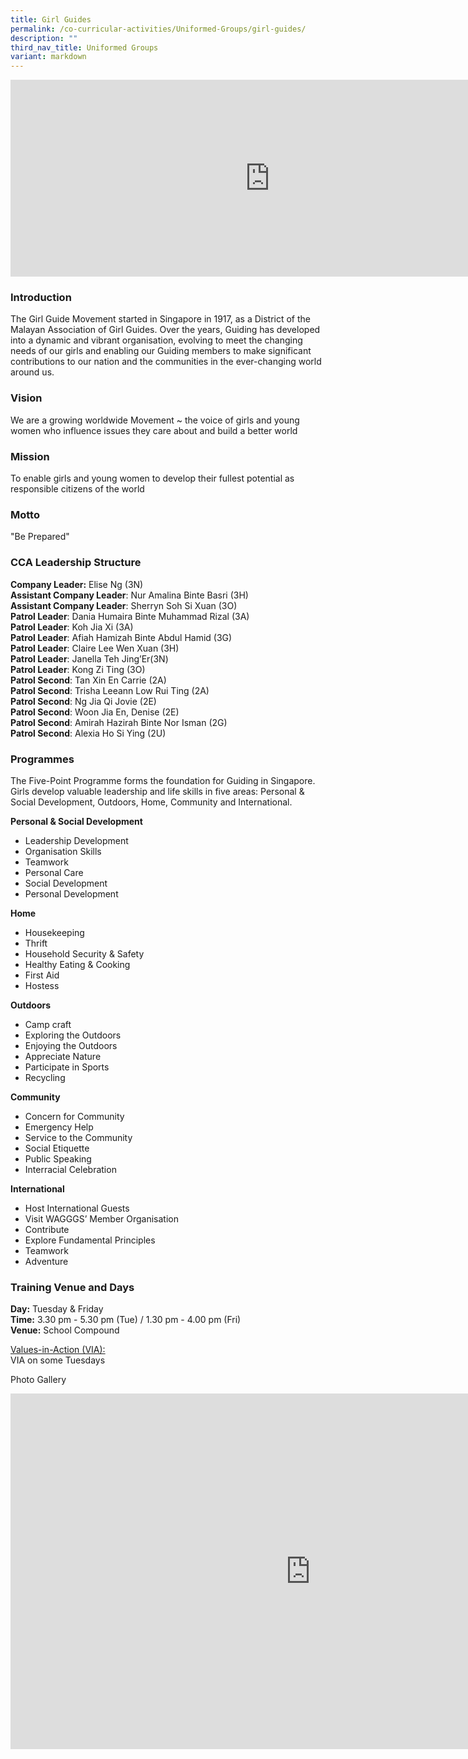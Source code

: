 ```yaml
---
title: Girl Guides
permalink: /co-curricular-activities/Uniformed-Groups/girl-guides/
description: ""
third_nav_title: Uniformed Groups
variant: markdown
---
```

<center><iframe allowfullscreen="" allow="accelerometer; autoplay; clipboard-write; encrypted-media; gyroscope; picture-in-picture" frameborder="0" title="2022 Girl Guides Open House" src="https://www.youtube.com/embed/9rt5SeC9I20" height="315" width="830"></iframe></center>
  

### Introduction

The Girl Guide Movement started in Singapore in 1917, as a District of the Malayan Association of Girl Guides. Over the years, Guiding has developed into a dynamic and vibrant organisation, evolving to meet the changing needs of our girls and enabling our Guiding members to make significant contributions to our nation and the communities in the ever-changing world around us.

### Vision

We are a growing worldwide Movement ~ the voice of girls and young women who influence issues they care about and build a better world

### Mission

To enable girls and young women to develop their fullest potential as responsible citizens of the world

### Motto

"Be Prepared"

### CCA Leadership Structure

**Company Leader:** Elise Ng (3N)  
**Assistant Company Leader**: Nur Amalina Binte Basri (3H)   
**Assistant Company Leader**: Sherryn Soh Si Xuan (3O)   
**Patrol Leader**: Dania Humaira Binte Muhammad Rizal (3A)  
**Patrol Leader**: Koh Jia Xi (3A)  
**Patrol Leader**: Afiah Hamizah Binte Abdul Hamid (3G)  
**Patrol Leader**: Claire Lee Wen Xuan (3H)  
**Patrol Leader**: Janella Teh Jing’Er(3N)  
**Patrol Leader**: Kong Zi Ting (3O)  
**Patrol Second**: Tan Xin En Carrie (2A)  
**Patrol Second**: Trisha Leeann Low Rui Ting (2A)  
**Patrol Second**: Ng Jia Qi Jovie (2E)  
**Patrol Second**: Woon Jia En, Denise (2E)  
**Patrol Second**: Amirah Hazirah Binte Nor Isman (2G)   
**Patrol Second**: Alexia Ho Si Ying (2U)


### Programmes
The Five-Point Programme forms the foundation for Guiding in Singapore. Girls develop valuable leadership and life skills in five areas: Personal &amp; Social Development, Outdoors, Home, Community and International.

**Personal &amp; Social Development**
*   Leadership Development
*   Organisation Skills
*   Teamwork
*   Personal Care
*   Social Development
*   Personal Development

**Home**
*   Housekeeping
*   Thrift
*   Household Security &amp; Safety
*   Healthy Eating &amp; Cooking
*   First Aid
*   Hostess

**Outdoors**
*   Camp craft
*   Exploring the Outdoors
*   Enjoying the Outdoors
*   Appreciate Nature
*   Participate in Sports
*   Recycling

**Community**
*   Concern for Community
*   Emergency Help
*   Service to the Community
*   Social Etiquette
*   Public Speaking
*   Interracial Celebration

  

**International**
*   Host International Guests
*   Visit WAGGGS’ Member Organisation
*   Contribute
*   Explore Fundamental Principles
*   Teamwork
*   Adventure

### Training Venue and Days
**Day:**&nbsp;Tuesday &amp; Friday   
**Time:**&nbsp;3.30 pm - 5.30 pm (Tue) / 1.30 pm - 4.00 pm (Fri)    
**Venue:**&nbsp;School Compound

  

<u>Values-in-Action (VIA):</u>  
VIA on some Tuesdays

Photo Gallery
<iframe src="https://docs.google.com/presentation/d/e/2PACX-1vQqliW0l5_z4xKcY34kvQZz-tMwJrACvABGjTc465-1ePaWQVoKw7xl6cNx447mt69UlqDHHU-6TqDt/embed?start=true&amp;loop=true&amp;delayms=3000" frameborder="0" width="960" height="569" allowfullscreen="true"></iframe>